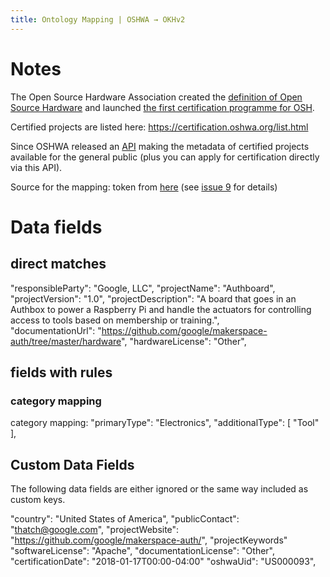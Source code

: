 ```yaml
---
title: Ontology Mapping | OSHWA → OKHv2
---
```


# Notes

The Open Source Hardware Association created the [definition of Open Source Hardware](https://www.oshwa.org/definition) and launched [the first certification programme for OSH](https://certification.oshwa.org/).

Certified projects are listed here: <https://certification.oshwa.org/list.html>

Since OSHWA released an [API](https://certificationapi.oshwa.org/) making the metadata of certified projects available for the general public (plus you can apply for certification directly via this API).

Source for the mapping: token from [here](https://certificationapi.oshwa.org/) (see [issue 9](https://github.com/OPEN-NEXT/LOSH/issues/9#issuecomment-733939646) for details)

# Data fields

## direct matches

"responsibleParty": "Google, LLC",
"projectName": "Authboard",
"projectVersion": "1.0",
"projectDescription": "A board that goes in an Authbox to power a Raspberry Pi and handle the actuators for controlling access to tools based on membership or training.",   
"documentationUrl": "https://github.com/google/makerspace-auth/tree/master/hardware",
"hardwareLicense": "Other",

##  fields with rules

### category mapping

category mapping:
 "primaryType": "Electronics",
    "additionalType": [
      "Tool"
    ],

## Custom Data Fields

The following data fields are either ignored or the same way included as custom keys.

"country": "United States of America",
"publicContact": "thatch@google.com",
"projectWebsite": "https://github.com/google/makerspace-auth/",
"projectKeywords"
"softwareLicense": "Apache",
"documentationLicense": "Other",
"certificationDate": "2018-01-17T00:00-04:00"
"oshwaUid": "US000093",